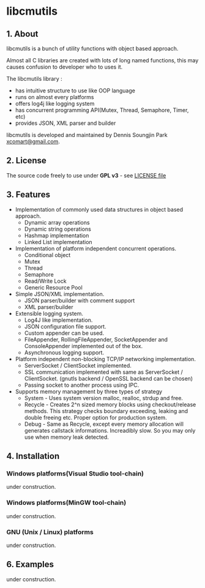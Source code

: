 # libcmutils

## 1. About

libcmutils is a bunch of utility functions with object based approach.

Almost all C libraries are created with lots of long named functions,
this may causes confusion to developer who to uses it.

The libcmutils library :

* has intuitive structure to use like OOP language
* runs on almost every platforms
* offers log4j like logging system
* has concurrent programming API(Mutex, Thread, Semaphore, Timer, etc)
* provides JSON, XML parser and builder

libcmutils is developed and maintained
by Dennis Soungjin Park <xcomart@gmail.com>.

## 2. License

The source code freely to use under **GPL v3** - see [LICENSE file](LICENSE)

## 3. Features

* Implementation of commonly used data structures in object based approach.
  * Dynamic array operations
  * Dynamic string operations
  * Hashmap implementation
  * Linked List implementation
* Implementation of platform independent concurrent operations.
  * Conditional object
  * Mutex
  * Thread
  * Semaphore
  * Read/Write Lock
  * Generic Resource Pool
* Simple JSON/XML implementation.
  * JSON parser/builder with comment support
  * XML parser/builder
* Extensible logging system.
  * Log4J like implementation.
  * JSON configuration file support.
  * Custom appender can be used.
  * FileAppender, RollingFileAppender, SocketAppender
    and ConsoleAppender implemented out of the box.
  * Asynchronous logging support.
* Platform independent non-blocking TCP/IP networking implementation.
  * ServerSocket / ClientSocket implemented.
  * SSL communication implemented with same as ServerSocket / ClientSocket.
    (gnutls backend / OpenSSL backend can be chosen)
  * Passing socket to another process using IPC.
* Supports memory management by three types of strategy
  * System - Uses system version malloc, realloc, strdup and free.
  * Recycle - Creates 2^n sized memory blocks using checkout/release methods.
    This strategy checks boundary exceeding, leaking and double freeing etc.
    Proper option for production system.
  * Debug - Same as Recycle, except every memory allocation will generates
    callstack informations. Increadibly slow.
    So you may only use when memory leak detected.

## 4. Installation

### Windows platforms(Visual Studio tool-chain)

under construction.

### Windows platforms(MinGW tool-chain)

under construction.

### GNU (Unix / Linux) platforms

under construction.

## 6. Examples

under construction.
